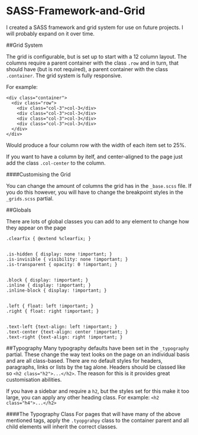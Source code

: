 SASS-Framework-and-Grid
=======================

I created a SASS framework and grid system for use on future projects. I will probably expand on it over time. 

##Grid System

The grid is configurable, but is set up to start with a 12 column layout. The columns require a parent container with the class `.row` and in turn, that should have (but is not required), a parent container with the class `.container`. The grid system is fully responsive.

For example: 

    <div class="container">
      <div class="row">
        <div class="col-3">col-3</div>
        <div class="col-3">col-3</div>
        <div class="col-3">col-3</div>
        <div class="col-3">col-3</div>
      </div>
    </div>
    
Would produce a four column row with the width of each item set to 25%.

If you want to have a column by itelf, and center-aligned to the page just add the class `.col-center` to the column.

####Customising the Grid

You can change the amount of columns the grid has in the `_base.scss` file. If you do this however, you will have to change the breakpoint styles in the `_grids.scss` partial.


##Globals

There are lots of global classes you can add to any element to change how they appear on the page

    .clearfix {	@extend %clearfix; }


    .is-hidden { display: none !important; }
    .is-invisible { visibility: none !important; }
    .is-transparent { opacity: 0 !important; }


    .block { display: !important; }
    .inline { display: !important; }
    .inline-block { display: !important; }


    .left { float: left !important; }
    .right { float: right !important; }


    .text-left {text-align: left !important; }
    .text-center {text-align: center !important; }
    .text-right {text-align: right !important; }
    
##Typography
Many typography defaults have been set in the `_typography` partial. These change the way text looks on the page on an individual basis and are all class-based. There are no default styles for headers, paragraphs, links or lists by the tag alone. Headers should be classed like so `<h2 class="h2">...</h2>`. The reason for this is it provides great customisation abilities. 

If you have a sidebar and require a `h2`, but the styles set for this make it too large, you can apply any other heading class. For example: `<h2 class="h4">...</h2>`

####The Typography Class
For pages that will have many of the above mentioned tags, apply the `.tyopgrahpy` class to the container parent and all child elements will inherit the correct classes.
